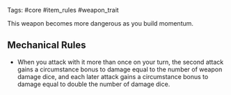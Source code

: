 Tags: #core #item_rules #weapon_trait  

This weapon becomes more dangerous as you build momentum. 

## Mechanical Rules

- When you attack with it more than once on your turn, the second attack gains a circumstance bonus to damage equal to the number of weapon damage dice, and each later attack gains a circumstance bonus to damage equal to double the number of damage dice.